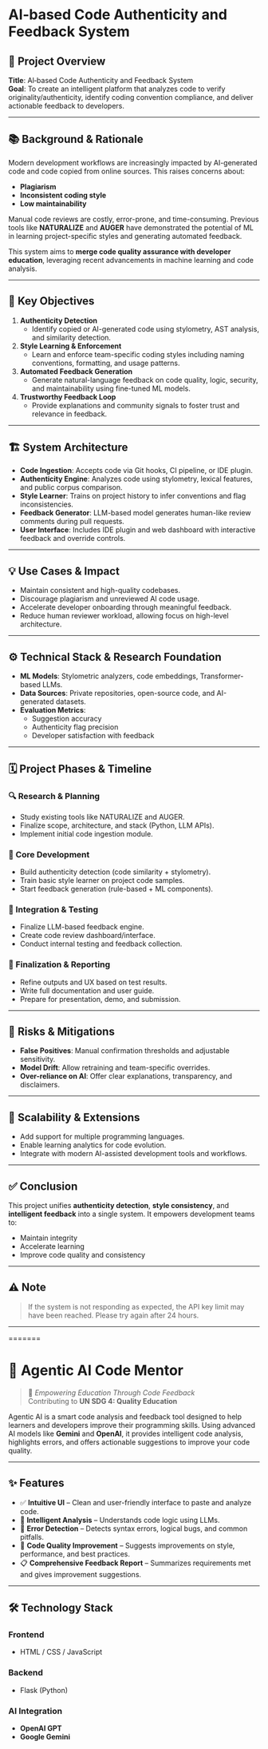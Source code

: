 # AI‐based Code Authenticity and Feedback System

## 🧠 Project Overview

**Title**: AI‐based Code Authenticity and Feedback System  
**Goal**: To create an intelligent platform that analyzes code to verify originality/authenticity, identify coding convention compliance, and deliver actionable feedback to developers.

---

## 📚 Background & Rationale

Modern development workflows are increasingly impacted by AI-generated code and code copied from online sources. This raises concerns about:

- **Plagiarism**
- **Inconsistent coding style**
- **Low maintainability**

Manual code reviews are costly, error-prone, and time-consuming. Previous tools like **NATURALIZE** and **AUGER** have demonstrated the potential of ML in learning project-specific styles and generating automated feedback.

This system aims to **merge code quality assurance with developer education**, leveraging recent advancements in machine learning and code analysis.

---

## 🎯 Key Objectives

1. **Authenticity Detection**  
   - Identify copied or AI-generated code using stylometry, AST analysis, and similarity detection.
2. **Style Learning & Enforcement**  
   - Learn and enforce team-specific coding styles including naming conventions, formatting, and usage patterns.
3. **Automated Feedback Generation**  
   - Generate natural-language feedback on code quality, logic, security, and maintainability using fine-tuned ML models.
4. **Trustworthy Feedback Loop**  
   - Provide explanations and community signals to foster trust and relevance in feedback.

---

## 🏗️ System Architecture

- **Code Ingestion**: Accepts code via Git hooks, CI pipeline, or IDE plugin.
- **Authenticity Engine**: Analyzes code using stylometry, lexical features, and public corpus comparison.
- **Style Learner**: Trains on project history to infer conventions and flag inconsistencies.
- **Feedback Generator**: LLM-based model generates human-like review comments during pull requests.
- **User Interface**: Includes IDE plugin and web dashboard with interactive feedback and override controls.

---

## 💡 Use Cases & Impact

- Maintain consistent and high-quality codebases.
- Discourage plagiarism and unreviewed AI code usage.
- Accelerate developer onboarding through meaningful feedback.
- Reduce human reviewer workload, allowing focus on high-level architecture.

---

## ⚙️ Technical Stack & Research Foundation

- **ML Models**: Stylometric analyzers, code embeddings, Transformer-based LLMs.
- **Data Sources**: Private repositories, open-source code, and AI-generated datasets.
- **Evaluation Metrics**:
  - Suggestion accuracy
  - Authenticity flag precision
  - Developer satisfaction with feedback

---

## 🗓️ Project Phases & Timeline

### 🔍 Research & Planning
- Study existing tools like NATURALIZE and AUGER.
- Finalize scope, architecture, and stack (Python, LLM APIs).
- Implement initial code ingestion module.

### 🧱 Core Development
- Build authenticity detection (code similarity + stylometry).
- Train basic style learner on project code samples.
- Start feedback generation (rule-based + ML components).

### 🧪 Integration & Testing
- Finalize LLM-based feedback engine.
- Create code review dashboard/interface.
- Conduct internal testing and feedback collection.

### 📘 Finalization & Reporting
- Refine outputs and UX based on test results.
- Write full documentation and user guide.
- Prepare for presentation, demo, and submission.

---

## 🚧 Risks & Mitigations

- **False Positives**: Manual confirmation thresholds and adjustable sensitivity.
- **Model Drift**: Allow retraining and team-specific overrides.
- **Over-reliance on AI**: Offer clear explanations, transparency, and disclaimers.

---

## 🚀 Scalability & Extensions

- Add support for multiple programming languages.
- Enable learning analytics for code evolution.
- Integrate with modern AI-assisted development tools and workflows.

---

## ✅ Conclusion

This project unifies **authenticity detection**, **style consistency**, and **intelligent feedback** into a single system. It empowers development teams to:
- Maintain integrity
- Accelerate learning
- Improve code quality and consistency

---

## ⚠️ Note

> If the system is not responding as expected, the API key limit may have been reached. Please try again after 24 hours.

---

=======
# 🧠 Agentic AI Code Mentor

> 🌟 *Empowering Education Through Code Feedback*  
> Contributing to **UN SDG 4: Quality Education**

Agentic AI is a smart code analysis and feedback tool designed to help learners and developers improve their programming skills. Using advanced AI models like **Gemini** and **OpenAI**, it provides intelligent code analysis, highlights errors, and offers actionable suggestions to improve your code quality.

---

## ✨ Features

- ✅ **Intuitive UI** – Clean and user-friendly interface to paste and analyze code.
- 🤖 **Intelligent Analysis** – Understands code logic using LLMs.
- 🐞 **Error Detection** – Detects syntax errors, logical bugs, and common pitfalls.
- 🔧 **Code Quality Improvement** – Suggests improvements on style, performance, and best practices.
- 📋 **Comprehensive Feedback Report** – Summarizes requirements met and gives improvement suggestions.

---

## 🛠️ Technology Stack

### Frontend
- HTML / CSS / JavaScript

### Backend
- Flask (Python)

### AI Integration
- **OpenAI GPT**
- **Google Gemini**
